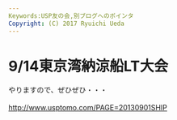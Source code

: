 ```yaml
---
Keywords:USP友の会,別ブログへのポインタ
Copyright: (C) 2017 Ryuichi Ueda
---
```


# <!--:ja-->9/14東京湾納涼船LT大会<!--:-->
<!--:ja-->やりますので、ぜひぜひ・・・<br />
<br />
<a href="http://www.usptomo.com/PAGE=20130901SHIP" target="_blank">http://www.usptomo.com/PAGE=20130901SHIP</a><!--:-->
